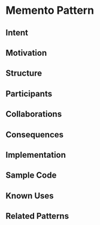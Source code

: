 # Memento Pattern

## Intent

## Motivation

## Structure

## Participants

## Collaborations

## Consequences

## Implementation

## Sample Code

## Known Uses

## Related Patterns
